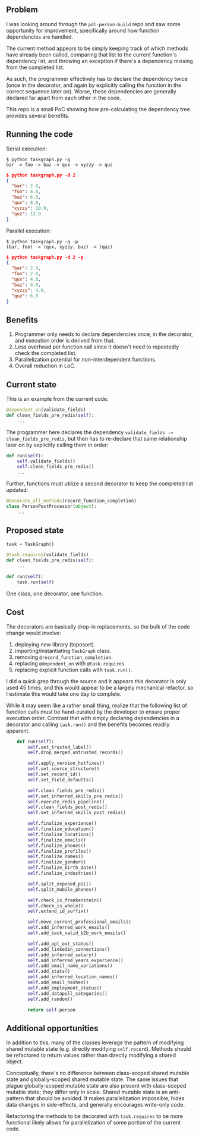 Problem
-------
I was looking around through the `pdl-person-build` repo and saw some
opportunity for improvement, specifically around how function dependencies are
handled.

The current method appears to be simply keeping track of which methods have
already been called, comparing that list to the current function's dependency
list, and throwing an exception if there's a dependency missing from the
completed list.

As such, the programmer effectively has to declare the dependency twice (once in
the decorator, and again by explicitly calling the function in the correct
sequence later on). Worse, these dependencies are generally declared far apart
from each other in the code.

This repo is a small PoC showing how pre-calculating the dependency tree
provides several benefits.

Running the code
----------------
Serial execution:
```
$ python taskgraph.py -g
bar -> foo -> baz -> qux -> xyzzy -> quz
```

```json
$ python taskgraph.py -d 2
{
  "bar": 2.0,
  "foo": 4.0,
  "baz": 6.0,
  "qux": 8.0,
  "xyzzy": 10.0,
  "quz": 12.0
}
```
Parallel execution:
```
$ python taskgraph.py -g -p
(bar, foo) -> (qux, xyzzy, baz) -> (quz)
```

```json
$ python taskgraph.py -d 2 -p
{
  "bar": 2.0,
  "foo": 2.0,
  "qux": 4.0,
  "baz": 4.0,
  "xyzzy": 4.0,
  "quz": 6.0
}
```

Benefits
--------
1. Programmer only needs to declare dependencies once, in the decorator, and
execution order is derived from that.
2. Less overhead per function call since it doesn't need to repeatedly check the
completed list.
3. Parallelization potential for non-interdependent functions.
4. Overall reduction in LoC.

Current state
-------------
This is an example from the current code:
```python
@dependent_on(validate_fields)
def clean_fields_pre_redis(self):
    ...
```

The programmer here declares the dependency
`validate_fields -> clean_fields_pre_redis`, but then has to re-declare that
same relationship later on by explicitly calling them in order:

```python
def run(self):
    self.validate_fields()
    self.clean_fields_pre_redis()
    ...
```

Further, functions must utilize a second decorator to keep the completed list
updated:

```python
@decorate_all_methods(record_function_completion)
class PersonPostProcessor(object):
    ...
```

Proposed state
--------------
```python
task = TaskGraph()

@task.requires(validate_fields)
def clean_fields_pre_redis(self):
    ...
```

```python
def run(self):
    task.run(self)
```
One class, one decorator, one function.

Cost
----
The decorators are basically drop-in replacements, so the bulk of the code
change would involve:
1. deploying new library (toposort).
2. importing/instantiating `TaskGraph` class.
3. removing `@record_function_completion`.
4. replacing `@dependent_on` with `@task.requires`.
5. replacing explicit function calls with `task.run()`.

I did a quick grep through the source and it appears this decorator
is only used 45 times, and this would appear to be a largely mechanical
refactor, so I estimate this would take one day to complete.

While it may seem like a rather small thing, realize that the following list of
function calls must be hand-curated by the developer to ensure proper execution
order. Contrast that with simply declaring dependencies in a decorator and
calling `task.run()` and the benefits becomes readily apparent.



```python
    def run(self):
        self.set_trusted_label()
        self.drop_merged_untrusted_records()

        self.apply_version_hotfixes()
        self.set_source_structure()
        self.set_record_id()
        self.set_field_defaults()

        self.clean_fields_pre_redis()
        self.set_inferred_skills_pre_redis()
        self.execute_redis_pipeline()
        self.clean_fields_post_redis()
        self.set_inferred_skills_post_redis()

        self.finalize_experience()
        self.finalize_education()
        self.finalize_locations()
        self.finalize_emails()
        self.finalize_phones()
        self.finalize_profiles()
        self.finalize_names()
        self.finalize_gender()
        self.finalize_birth_date()
        self.finalize_industries()

        self.split_exposed_pii()
        self.split_mobile_phones()

        self.check_is_frankenstein()
        self.check_is_whole()
        self.extend_id_suffix()

        self.move_current_professional_emails()
        self.add_inferred_work_emails()
        self.add_back_valid_b2b_work_emails()

        self.add_opt_out_status()
        self.add_linkedin_connections()
        self.add_inferred_salary()
        self.add_inferred_years_experience()
        self.add_email_name_variations()
        self.add_stats()
        self.add_inferred_location_names()
        self.add_email_hashes()
        self.add_employment_status()
        self.add_datapull_categories()
        self.add_random()

        return self.person
```

Additional opportunities
------------------------
In addition to this, many of the classes leverage the pattern of modifying
shared mutable state (e.g. directly modifying `self.record`). Methods should be
refactored to return values rather than directly modifying a shared object.

Conceptually, there's no difference between class-scoped shared mutable state
and globally-scoped shared mutable state. The same issues that plague
globally-scoped mutable state are also present with class-scoped mutable state;
they differ only in scale. Shared mutable state is an anti-pattern that should
be avoided. It makes parallelization impossible, hides data changes in
side-effects, and generally encourages write-only code.

Refactoring the methods to be decorated with `task.requires` to be more
functional likely allows for parallelization of some portion of the current
code.
